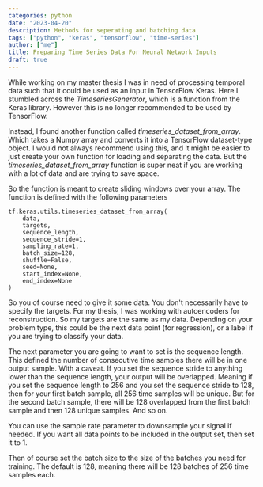 ```yaml
---
categories: python
date: "2023-04-20"
description: Methods for seperating and batching data
tags: ["python", "keras", "tensorflow", "time-series"]
author: ["me"]
title: Preparing Time Series Data For Neural Network Inputs
draft: true
---
```


While working on my master thesis I was in need of processing temporal data such that it could be used as an input in TensorFlow Keras. Here I stumbled across the *TimeseriesGenerator*, which is a function from the Keras library. However this is no longer recommended to be used by TensorFlow.

Instead, I found another function called *timeseries_dataset_from_array*. Which takes a Numpy array and converts it into a TensorFlow dataset-type object. I would not always recommend using this, and it might be easier to just create your own function for loading and separating the data. But the *timeseries_dataset_from_array* function is super neat if you are working with a lot of data and are trying to save space. 

So the function is meant to create sliding windows over your array. The function is defined with the following parameters

```python3
tf.keras.utils.timeseries_dataset_from_array(
    data,
    targets,
    sequence_length,
    sequence_stride=1,
    sampling_rate=1,
    batch_size=128,
    shuffle=False,
    seed=None,
    start_index=None,
    end_index=None
)
```

So you of course need to give it some data. You don't necessarily have to specify the targets. For my thesis, I was working with autoencoders for reconstruction. So my targets are the same as my data. Depending on your problem type, this could be the next data point (for regression), or a label if you are trying to classify your data.

The next parameter you are going to want to set is the sequence length. This defined the number of consecutive time samples there will be in one output sample. With a caveat. If you set the sequence stride to anything lower than the sequence length, your output will be overlapped. Meaning if you set the sequence length to $256$ and you set the sequence stride to $128$, then for your first batch sample, all $256$ time samples will be unique. But for the second batch sample, there will be $128$ overlapped from the first batch sample and then $128$ unique samples. And so on.

You can use the sample rate parameter to downsample your signal if needed. If you want all data points to be included in the output set, then set it to $1$. 

Then of course set the batch size to the size of the batches you need for training. The default is $128$, meaning there will be $128$ batches of $256$ time samples each. 